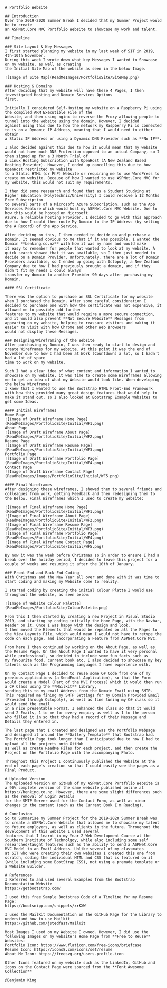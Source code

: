 	# Portfolio Website

	## Introduction
	Over the 2019-2020 Summer Break I decided that my Summer Project would be to create
	an ASPNet.Core MVC Portfolio Website to showcase my work and talent.

	## Timeline

	### Site Layout & Key Messages
	I first started planning my website in my last week of SIT in 2019, 4th-10th November.
	During this week I wrote down what key Messages I wanted to Showcase on my website, as well as creating 
	the Initial Site Map of the website as seen in the below Image.

	![Image of Site Map](ReadMeImages/PortfolioSite/SiteMap.png)

	### Hosting & Domains
	After deciding that my website will have these 4 Pages, I then investigated Hosting and Domain Services Options
	first.

	Initially I considered Self-Hosting my website on a Raspberry Pi using the compiled ARM Executible File of the 
	Website, and then using nginx to reverse the Proxy allowing people to tunnel into the website using the domain. However, I decided
	against using this due to how the network my Raspberry Pi is connected to is on a Dynamic IP Address, meaning that I would need to either obtain
	a Static IP Address or using a Dynamic DNS Provider such as **No IP**.

	I also decided against this due to how it would mean that my website would not have much DNS Protection opposed to an actual Company, so I then signed up for a 3 Month Trial of
	a Linux Hosting Subscription with OpenHost (A New Zealand Based Hosting Provider). However, I ended up cancelling this due to how OpenHost restricted my website
	to a Static HTML (or PhP) Website or requiring me to use WordPress to create my website. Because of how I wanted to use ASPNet.Core MVC for my website, this would not suit my requirements.

	I then did some reasearch and found that as a Student Studying at Higher Education (Polytechnic/University) I could receive a 12 Months Free Subscription
	to several parts of a Microsoft Azure Subscription, such as the App Services Feature which would host my ASPNet.Core MVC Website. Due to how this would be hosted on Microsoft
	Azure, a reliable hosting Provider, I decided to go with this approach due to how I could then route My Domain to the IP Address (by setting the A Record) of the App Service.

	After deciding on this, I then needed to decide on and purchase a Domain. It seemed obvious to me that if it was possible, I wanted the Domain **benking.co.nz** with how it was my name and would make
	it easy to remember for people that wanted to look at my website. A quick search showed that it was available, so I then just needed to decide on a Domain Provider. Unfortunately, there are a lot of Domain
	Providers available, so I ended up going with Octopoly, a New Zealand Company due to how I had previously brought a domain, and if they didn't fit my needs I could always
	transfer my domain to another Provider 90 days after purchasing my Domain.

	#### SSL Certificate

	There was the option to purchase an SSL Certificate for my website when I purchased the Domain. After some careful consideration I decided to purchase one with how the certificate was not expensive, it allowed me to possibly add further
	features to my website that would require a more secure connection, and it would also prevent **Not Secure Website** Messages from appearing on my website, helping to reassure visitors and making it easier to visit with how Chrome and other Web Browsers
	would not display these Messages.

	### Designing/Wireframing of the Website
	After purchasing my Domain, I was then ready to start to design and create Wireframes for my website. At this point it was the end of November due to how I had been at Work (Countdown) a lot, so I hadn't had a lot of spare
	time to work on my website.

	Such I had a clear idea of what content and information I wanted to showcase on my website, it was time to create some Wireframes allowing me to get an idea of what my Website would look like. When developing the below Wireframes
	I knew that I wanted to use the Bootstrap HTML Front-End Framework with how this provided many great design features that would help to make it stand out, so I also looked at Bootstrap Example Websites to get some Ideas.

	#### Initial Wireframes
	Home Page
	![Image of Draft Wireframe Home Page](ReadMeImages/PortfolioSite/Initial/WF1.png)
	About Page
	![Image of Draft Wireframe About Page](ReadMeImages/PortfolioSite/Initial/WF2.png)
	Resume Page
	![Image of Draft Wireframe Resume Page](ReadMeImages/PortfolioSite/Initial/WF3.png)
	Portfolio Page
	![Image of Draft Wireframe Portfolio Page](ReadMeImages/PortfolioSite/Initial/WF4.png)
	Contact Page
	![Image of Draft Wireframe Contact Page](ReadMeImages/Images/PortfolioSite/Initial/WF5.png)

	#### Final Wireframes
	After designing these wireframes, I showed them to several friends and colleagues from work, getting Feedback and then redesigning them to the Below, Final Wireframes which I used to create my website:

	![Image of Final Wireframe Home Page](ReadMeImages/PortfolioSite/Initial/WF1.png)
	![Image of Final Wireframe About Page](ReadMeImages/PortfolioSite/Initial/WF2.png)
	![Image of Final Wireframe Resume Page](ReadMeImages/PortfolioSite/Initial/WF3.png)
	![Image of Final Wireframe Portfolio Page](ReadMeImages/PortfolioSite/Initial/WF4.png)
	![Image of Final Wireframe Contact Page](ReadMeImages/PortfolioSite/Initial/WF5.png)

	By now it was the week before Christmas so in order to ensure I had a break over the holiday period, I decided to leave this project for a couple of weeks and resuming it after the 10th of January.

	### Front-End and Back-End Coding
	With Christmas and the New Year all over and done with it was time to start coding and making my Website come to reality.

	I started coding by creating the initial Colour Platte I would use throughout the website, as seen below:

	![Image of Website Colour Palette] (ReadMeImages/PortfolioSite/ColourPalette.png)

	From this I then started by creating a new Project in Visual Studio 2019, and starting by coding initially the Home Page, with the Navbar, Header on it. Once I was happy with the design and look,
	I then moved the Elements that would be repeated on all the Pages to the View_Layouts File, which would mean I would not have to retype the code on each page, and incorporating a Feature from ASPNet.Core MVC.

	From here I then continued by working on the About Page, as well as the Resume Page. On the About Page I wanted to have it very personal while professional, so decided to include some fun facts such as 
	my favourite food, current book etc. I also decided to showcase my key talents such as the Programming Languages I have experience with.

	On my Contact Page I decided to reuse some C# Code from one of my previous applications (a SendEmail Application), so that the Form would create a Model (Part of the MVC Process) which it would then run a C# Class using the **Mailkit** Library,
	sending this to my email Address from the Domain Email using SMTP. This required me fining my SMTP Settings for my Domain Provided Email (Provided through Octopoly), as well as fine tuning my C# class so it would send the email
	in a nice presentable Format. I enhanced the class so that it would send 2 Emails, 1 to me for every enquiry as well as 1 to the person who filled it in so that they had a record of their Message and Details they entered in.

	The last page that I created and designed was the Portfolio Webpage and designed it around the **Gallery Template** that Bootstrap had. The Portfolio Page took longer than I anticipated due to how I had to upload all the projects onto GitHub
	as well as create ReadMe Files for each project, and then create the Project on the Portfolio Page with the accompanying Photo.

	Throughout this Project I continuously published the Website at the end of each page’s creation so that I could easily see the pages as a Final Product.

	# Uploaded Version
	The Uploaded Version on GitHub of my ASPNet.Core Portfolio Website is a 90% complete version of the same website published online at https://benking.co.nz. However, there are some slight differences such as the removal of Login Details
	for the SMTP Server used for the Contact Form, as well as minor changes in the content (such as the Current Book I'm Reading).

	# Conclusion
	So to Summarise my Summer Project for the 2019-2020 Summer Break was to create a ASPNet.Core Website that allowed me to showcase my talent to future employers, as well as clients in the future. Throughout the development of this website I used several
	features that I learnt in my Year 2 Web Development Course at the Southern Institute of Technolgoy, while also including some self researched/taught features such as the ability to send a ASPNet.Core MVC Model to an Email Address. Unlike several of my classmates
	at SIT who were creating their own websites I created this one from scratch, coding the individual HTML and CSS that is featured on it (while including some BootStrap CSS), not using a premade template or a Website Builder.	
	
	# References
	I Referred to and used several Examples from the Bootstrap Documentation Website
	https://getbootstrap.com/

	I used this free Sample Bootstrap Code of a Timeline for my Resume Page:
	https://bootsnipp.com/snippets/xrKXW

	I used the MailKit Documentation on the GitHub Page for the Library to understand how to use Mailkit
	https://github.com/jstedfast/MailKit

	Most Images I used on my Website I owned. However, I did use the following Images on my website's Home Page from **Free to Reuse** Websites:
	Portfolio Icon: https://www.flaticon.com/free-icons/briefcase
	Resume Icon: https://icons8.com/icons/set/resume
	About Me Icon: https://freesvg.org/users-profile-icon

	Other Icons featured on my website such as the LinkedIn, GitHub and icons on the Contact Page were sourced from the **Font Awesome Collection**

	@Benjamin King